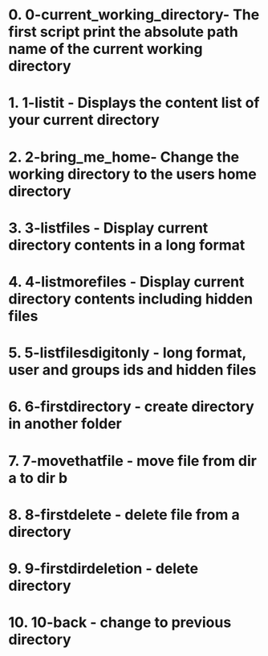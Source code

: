 # 0. 0-current_working_directory- The first script print the absolute path name of the current working directory
# 1. 1-listit - Displays the content list of your current directory
# 2. 2-bring_me_home- Change the working directory to the users home directory
# 3. 3-listfiles - Display current directory contents in a long format
# 4. 4-listmorefiles - Display current directory contents including hidden files
# 5. 5-listfilesdigitonly - long format, user and groups ids and hidden files
# 6. 6-firstdirectory - create directory in another folder
# 7. 7-movethatfile - move file from dir a to dir b
# 8. 8-firstdelete - delete file from a directory
# 9. 9-firstdirdeletion - delete directory
# 10. 10-back - change to previous directory

